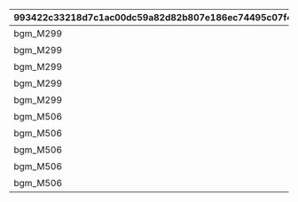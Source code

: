 |993422c33218d7c1ac00dc59a82d82b807e186ec74495c07f4ee976565895859|7d62daa52dfa98c582d99fc2c1034829cf2e2ebec9fc6e483e62709de150d28d|2e719797ad4df210953bf649c5205a08088e26a813a097e7b672af179bbae6aa|f6a5dd840d5266bcd66264280073ece51db46abec5081358c55a90bfc8ee5602|63f8dce931e476014a54809d63699906cd865430a4786deadf3b0f7c7b4f8558|fa3db0e97ee5cbba35a728f67cea47ec115cbb1359e14891e6ffb61629783030|da9f96aa3660e0a4cbf2308ed05184de99511b54d46c1b5b8903cc17ebb040f6|68af9c802c5b2056a35d4735dd70488d142bd80da55f5ec4742eb5992231c479|81d90fc9b3987ff222fe3ac6d06fe457e2e4f63cdac284c1b3b97207441d0d89|73c07dc4486f809a4a2507988fdf6d7dcbce94d0663bae281064480b272e3c49|01e5551d78657e9cb41001a738f6c4b02076714ca06f6973c9b3641eb8b0999b|82af7b87258fc962d01a8eb7b6a83404f2ce4c68a887fc048863c0258aa7f635|b879f721be6009f776392e3c944004232693d7a361a51aaeb97efc96cd6177cd|765b03cc0daccefde328f9137340dfe928742b33c055129cfd3e9ccf9957e868|c294e33ace79a25c8895ae9a341f514ebb1617f9e8ecb3c93ce53784873a55b0|34e297fb04a981ca291d6ba5a032e963aff243c01b21a37fbb7064f7cc2565a3|e1551c4cd8970d26d5fa1866989e0b8e118df9edd3b4b1f931e80fd8013f6942|d24bbf926c651910175b5fbdb39c254d119598a50d4d58f77b33ac6f1ee2db73|
| --- | --- | --- | --- | --- | --- | --- | --- | --- | --- | --- | --- | --- | --- | --- | --- | --- | --- |
|bgm_M299|99011|102271|-100|-250|0|90013|-100|覇瞳皇帝の領域1層|bgm_M299|0.85|0.95|0|-200|26202|102271|76010001|0|
|bgm_M299|99011|102271|-100|-250|0|90013|-100|覇瞳皇帝の領域2層|bgm_M299|0.85|0.95|0|-200|26202|102271|76010002|0|
|bgm_M299|99011|102271|-100|-250|0|90013|-100|覇瞳皇帝の領域3層|bgm_M299|0.85|0.95|0|-200|26202|102271|76010003|0|
|bgm_M299|99011|102271|-100|-250|0|90013|-100|覇瞳皇帝の領域4層|bgm_M299|0.85|0.95|0|-200|26202|102271|76010004|0|
|bgm_M299|99011|102271|-100|-250|0|90013|-100|覇瞳皇帝の領域5層|bgm_M299|0.85|0.95|0|-200|26202|102271|76010005|0|
|bgm_M506|99011|102891|-100|0|0|90013|0|ゼーンの領域1層|bgm_M506|1.2|1.3|0|0|26202|102891|76020001|0|
|bgm_M506|99011|102891|-100|0|0|90013|0|ゼーンの領域2層|bgm_M506|1.2|1.3|0|0|26202|102891|76020002|0|
|bgm_M506|99011|102891|-100|0|0|90013|0|ゼーンの領域3層|bgm_M506|1.2|1.3|0|0|26202|102891|76020003|0|
|bgm_M506|99011|102891|-100|0|0|90013|0|ゼーンの領域4層|bgm_M506|1.2|1.3|0|0|26202|102891|76020004|0|
|bgm_M506|99011|102891|-100|0|0|90013|0|ゼーンの領域5層|bgm_M506|1.2|1.3|0|0|26202|102891|76020005|0|